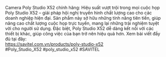 Camera Poly Studio X52 chính hãng: Hiệu suất vượt trội trong mọi cuộc họp <br>
Poly Studio X52 – giải pháp hội nghị truyền hình chất lượng cao cho các doanh nghiệp hiện đại. Sản phẩm này sở hữu những tính năng tiên tiến, giúp nâng cao chất lượng cuộc họp trực tuyến, mang lại những trải nghiệm tuyệt vời cho người sử dụng. Đặc biệt, Poly Studio X52 dễ dàng kết nối với các thiết bị khác, giúp công việc của bạn trở nên hiệu quả hơn. Xem bài viết đầy đủ tại đây:<br>
https://savitel.com.vn/products/poly-studio-x52<br>
#Poly_Studio_X52 #poly_studio_x52 #SAVITEL
